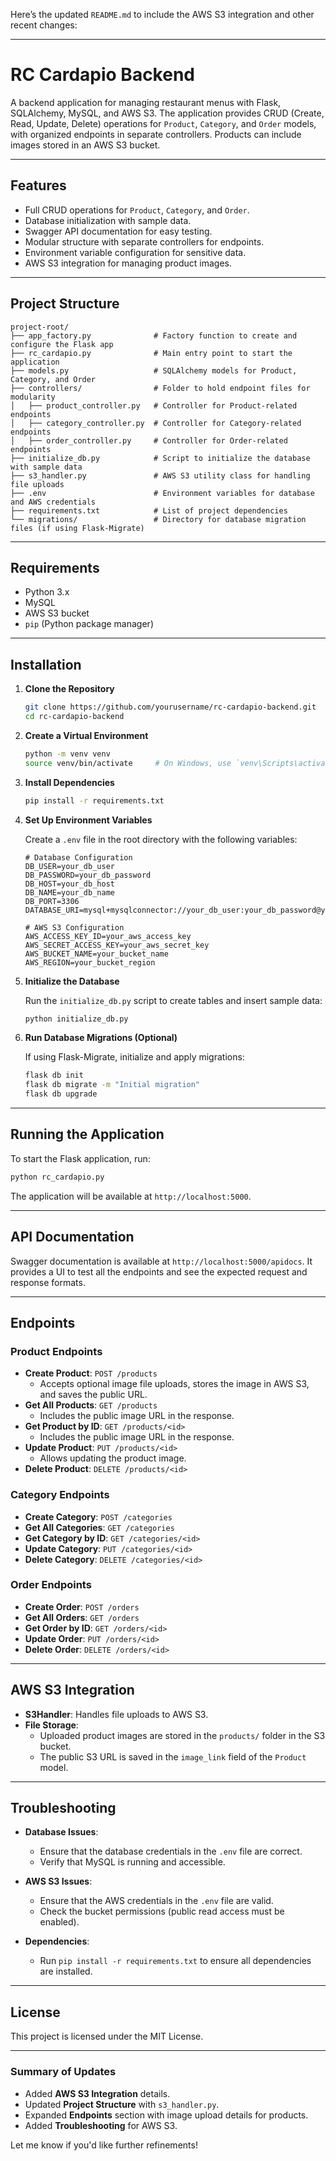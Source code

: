 Here’s the updated `README.md` to include the AWS S3 integration and other recent changes:

---

# RC Cardapio Backend

A backend application for managing restaurant menus with Flask, SQLAlchemy, MySQL, and AWS S3. The application provides CRUD (Create, Read, Update, Delete) operations for `Product`, `Category`, and `Order` models, with organized endpoints in separate controllers. Products can include images stored in an AWS S3 bucket.

---

## Features

- Full CRUD operations for `Product`, `Category`, and `Order`.
- Database initialization with sample data.
- Swagger API documentation for easy testing.
- Modular structure with separate controllers for endpoints.
- Environment variable configuration for sensitive data.
- AWS S3 integration for managing product images.

---

## Project Structure

```
project-root/
├── app_factory.py              # Factory function to create and configure the Flask app
├── rc_cardapio.py              # Main entry point to start the application
├── models.py                   # SQLAlchemy models for Product, Category, and Order
├── controllers/                # Folder to hold endpoint files for modularity
│   ├── product_controller.py   # Controller for Product-related endpoints
│   ├── category_controller.py  # Controller for Category-related endpoints
│   ├── order_controller.py     # Controller for Order-related endpoints
├── initialize_db.py            # Script to initialize the database with sample data
├── s3_handler.py               # AWS S3 utility class for handling file uploads
├── .env                        # Environment variables for database and AWS credentials
├── requirements.txt            # List of project dependencies
└── migrations/                 # Directory for database migration files (if using Flask-Migrate)
```

---

## Requirements

- Python 3.x
- MySQL
- AWS S3 bucket
- `pip` (Python package manager)

---

## Installation

1. **Clone the Repository**

   ```bash
   git clone https://github.com/yourusername/rc-cardapio-backend.git
   cd rc-cardapio-backend
   ```

2. **Create a Virtual Environment**

   ```bash
   python -m venv venv
   source venv/bin/activate     # On Windows, use `venv\Scripts\activate`
   ```

3. **Install Dependencies**

   ```bash
   pip install -r requirements.txt
   ```

4. **Set Up Environment Variables**

   Create a `.env` file in the root directory with the following variables:

   ```plaintext
   # Database Configuration
   DB_USER=your_db_user
   DB_PASSWORD=your_db_password
   DB_HOST=your_db_host
   DB_NAME=your_db_name
   DB_PORT=3306
   DATABASE_URI=mysql+mysqlconnector://your_db_user:your_db_password@your_db_host:3306/your_db_name

   # AWS S3 Configuration
   AWS_ACCESS_KEY_ID=your_aws_access_key
   AWS_SECRET_ACCESS_KEY=your_aws_secret_key
   AWS_BUCKET_NAME=your_bucket_name
   AWS_REGION=your_bucket_region
   ```

5. **Initialize the Database**

   Run the `initialize_db.py` script to create tables and insert sample data:

   ```bash
   python initialize_db.py
   ```

6. **Run Database Migrations (Optional)**

   If using Flask-Migrate, initialize and apply migrations:

   ```bash
   flask db init
   flask db migrate -m "Initial migration"
   flask db upgrade
   ```

---

## Running the Application

To start the Flask application, run:

```bash
python rc_cardapio.py
```

The application will be available at `http://localhost:5000`.

---

## API Documentation

Swagger documentation is available at `http://localhost:5000/apidocs`. It provides a UI to test all the endpoints and see the expected request and response formats.

---

## Endpoints

### Product Endpoints

- **Create Product**: `POST /products`
  - Accepts optional image file uploads, stores the image in AWS S3, and saves the public URL.
- **Get All Products**: `GET /products`
  - Includes the public image URL in the response.
- **Get Product by ID**: `GET /products/<id>`
  - Includes the public image URL in the response.
- **Update Product**: `PUT /products/<id>`
  - Allows updating the product image.
- **Delete Product**: `DELETE /products/<id>`

### Category Endpoints

- **Create Category**: `POST /categories`
- **Get All Categories**: `GET /categories`
- **Get Category by ID**: `GET /categories/<id>`
- **Update Category**: `PUT /categories/<id>`
- **Delete Category**: `DELETE /categories/<id>`

### Order Endpoints

- **Create Order**: `POST /orders`
- **Get All Orders**: `GET /orders`
- **Get Order by ID**: `GET /orders/<id>`
- **Update Order**: `PUT /orders/<id>`
- **Delete Order**: `DELETE /orders/<id>`

---

## AWS S3 Integration

- **S3Handler**: Handles file uploads to AWS S3.
- **File Storage**:
  - Uploaded product images are stored in the `products/` folder in the S3 bucket.
  - The public S3 URL is saved in the `image_link` field of the `Product` model.

---

## Troubleshooting

- **Database Issues**:
  - Ensure that the database credentials in the `.env` file are correct.
  - Verify that MySQL is running and accessible.

- **AWS S3 Issues**:
  - Ensure that the AWS credentials in the `.env` file are valid.
  - Check the bucket permissions (public read access must be enabled).

- **Dependencies**:
  - Run `pip install -r requirements.txt` to ensure all dependencies are installed.

---

## License

This project is licensed under the MIT License.

---

### Summary of Updates

- Added **AWS S3 Integration** details.
- Updated **Project Structure** with `s3_handler.py`.
- Expanded **Endpoints** section with image upload details for products.
- Added **Troubleshooting** for AWS S3.

Let me know if you'd like further refinements!